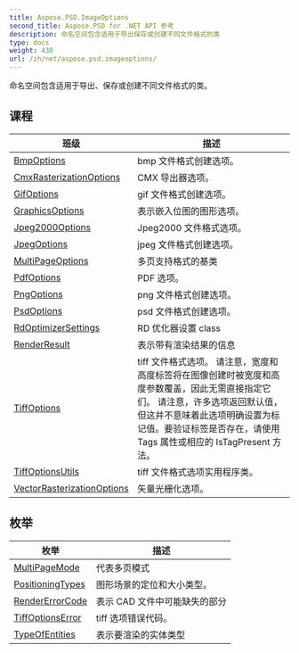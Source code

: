 ```yaml
---
title: Aspose.PSD.ImageOptions
second_title: Aspose.PSD for .NET API 参考
description: 命名空间包含适用于导出保存或创建不同文件格式的类
type: docs
weight: 430
url: /zh/net/aspose.psd.imageoptions/
---
```

命名空间包含适用于导出、保存或创建不同文件格式的类。

## 课程

| 班级 | 描述 |
| --- | --- |
| [BmpOptions](./bmpoptions/) | bmp 文件格式创建选项。 |
| [CmxRasterizationOptions](./cmxrasterizationoptions/) | CMX 导出器选项。 |
| [GifOptions](./gifoptions/) | gif 文件格式创建选项。 |
| [GraphicsOptions](./graphicsoptions/) | 表示嵌入位图的图形选项。 |
| [Jpeg2000Options](./jpeg2000options/) | Jpeg2000 文件格式选项。 |
| [JpegOptions](./jpegoptions/) | jpeg 文件格式创建选项。 |
| [MultiPageOptions](./multipageoptions/) | 多页支持格式的基类 |
| [PdfOptions](./pdfoptions/) | PDF 选项。 |
| [PngOptions](./pngoptions/) | png 文件格式创建选项。 |
| [PsdOptions](./psdoptions/) | psd 文件格式创建选项。 |
| [RdOptimizerSettings](./rdoptimizersettings/) | RD 优化器设置 class |
| [RenderResult](./renderresult/) | 表示带有渲染结果的信息 |
| [TiffOptions](./tiffoptions/) | tiff 文件格式选项。 请注意，宽度和高度标签将在图像创建时被宽度和高度参数覆盖，因此无需直接指定它们。 请注意，许多选项返回默认值，但这并不意味着此选项明确设置为标记值。要验证标签是否存在，请使用 Tags 属性或相应的 IsTagPresent 方法。 |
| [TiffOptionsUtils](./tiffoptionsutils/) | tiff 文件格式选项实用程序类。 |
| [VectorRasterizationOptions](./vectorrasterizationoptions/) | 矢量光栅化选项。 |
## 枚举

| 枚举 | 描述 |
| --- | --- |
| [MultiPageMode](./multipagemode/) | 代表多页模式 |
| [PositioningTypes](./positioningtypes/) | 图形场景的定位和大小类型。 |
| [RenderErrorCode](./rendererrorcode/) | 表示 CAD 文件中可能缺失的部分 |
| [TiffOptionsError](./tiffoptionserror/) | tiff 选项错误代码。 |
| [TypeOfEntities](./typeofentities/) | 表示要渲染的实体类型 |


